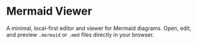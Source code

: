 # Mermaid Viewer

A minimal, local-first editor and viewer for Mermaid diagrams. Open, edit, and preview `.mermaid` or `.mmd` files directly in your browser.
